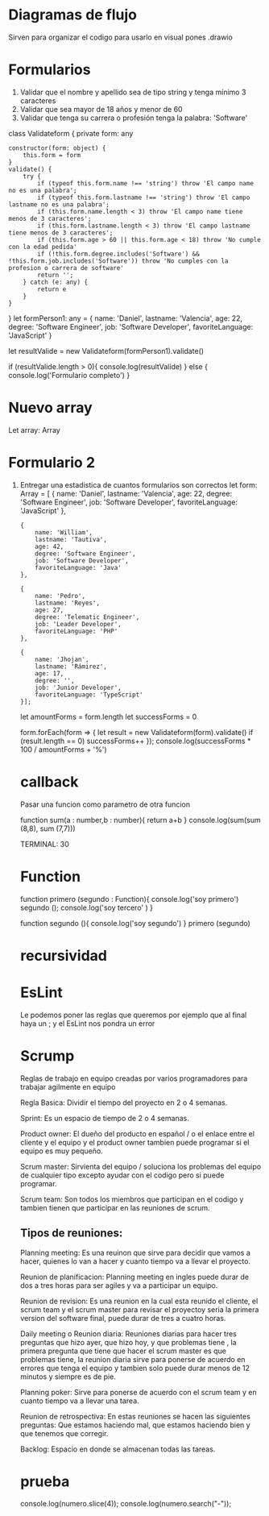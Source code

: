 # Diagramas de flujo

Sirven para organizar el codigo
para usarlo en visual pones .drawio

# Formularios

1. Validar que el nombre y apellido sea de tipo string y tenga mínimo 3 caracteres
2. Validar que sea mayor de 18 años y menor de 60
3. Validar que tenga su carrera o profesión tenga la palabra: 'Software'

class Validateform {
private form: any

    constructor(form: object) {
        this.form = form
    }
    validate() {
        try {
            if (typeof this.form.name !== 'string') throw 'El campo name no es una palabra';
            if (typeof this.form.lastname !== 'string') throw 'El campo lastname no es una palabra';
            if (this.form.name.length < 3) throw 'El campo name tiene menos de 3 caracteres';
            if (this.form.lastname.length < 3) throw 'El campo lastname tiene menos de 3 caracteres';
            if (this.form.age > 60 || this.form.age < 18) throw 'No cumple con la edad pedida'
            if (!this.form.degree.includes('Software') && !this.form.job.includes('Software')) throw 'No cumples con la profesion o carrera de software'
            return '';
        } catch (e: any) {
            return e
        }
    }

}
let formPerson1: any = {
name: 'Daniel',
lastname: 'Valencia',
age: 22,
degree: 'Software Engineer',
job: 'Software Developer',
favoriteLanguage: 'JavaScript'
}

let resultValide = new Validateform(formPerson1).validate()

if (resultValide.length > 0){
console.log(resultValide)
} else {
console.log('Formulario completo')
}

# Nuevo array

Let array: Array <Object>

# Formulario 2

1.  Entregar una estadistica de cuantos formularios son correctos
    let form: Array<Object> = [
    {
    name: 'Daniel',
    lastname: 'Valencia',
    age: 22,
    degree: 'Software Engineer',
    job: 'Software Developer',
    favoriteLanguage: 'JavaScript'
    },

        {
            name: 'William',
            lastname: 'Tautiva',
            age: 42,
            degree: 'Software Engineer',
            job: 'Software Developer',
            favoriteLanguage: 'Java'
        },

        {
            name: 'Pedro',
            lastname: 'Reyes',
            age: 27,
            degree: 'Telematic Engineer',
            job: 'Leader Developer',
            favoriteLanguage: 'PHP'
        },

        {
            name: 'Jhojan',
            lastname: 'Rámirez',
            age: 17,
            degree: '',
            job: 'Junior Developer',
            favoriteLanguage: 'TypeScript'
        }];

let amountForms = form.length
let successForms = 0

form.forEach(form => {
let result = new Validateform(form).validate()
if (result.length == 0) successForms++
});
console.log(successForms \* 100 / amountForms + '%')

# callback

Pasar una funcion como parametro de otra funcion

function sum(a : number,b : number){
return a+b
}
console.log(sum(sum (8,8), sum (7,7)))

TERMINAL:
30

# Function

function primero (segundo : Function){
console.log('soy primero')
segundo ();
console.log('soy tercero'
)
}

function segundo (){
console.log('soy segundo')
}
primero (segundo)

# recursividad

# EsLint

Le podemos poner las reglas que queremos por ejemplo que al final haya un ; y el EsLint
nos pondra un error

# Scrump

Reglas de trabajo en equipo creadas por varios programadores para trabajar agilmente en equipo

Regla Basica:
Dividir el tiempo del proyecto en 2 o 4 semanas.

Sprint:
Es un espacio de tiempo de 2 o 4 semanas.

Product owner:
El dueño del producto en español / o el enlace entre el cliente y el equipo y el product owner tambien puede programar si el equipo es muy pequeño.

Scrum master:
Sirvienta del equipo / soluciona los problemas del equipo de cualquier tipo excepto ayudar con el codigo pero si puede programar.

Scrum team:
Son todos los miembros que participan en el codigo y tambien tienen que participar en las reuniones de scrum.

## Tipos de reuniones:

Planning meeting:
Es una reuinon que sirve para decidir que vamos a hacer, quienes lo van a hacer y cuanto tiempo va a llevar el proyecto.

Reunion de planificacion:
Planning meeting en ingles puede durar de dos a tres horas para ser agiles y va a participar un equipo.

Reunion de revision:
Es una reunion en la cual esta reunido el cliente, el scrum team y el scrum master para revisar el proyectoy seria la primera version del software final, puede durar de tres a cuatro horas.

Daily meeting o Reunion diaria:
Reuniones diarias para hacer tres preguntas que hizo ayer, que hizo hoy, y que problemas tiene , la primera pregunta que tiene que hacer el scrum master es que problemas tiene, la reunion diaria sirve para ponerse de acuerdo en errores que tenga el equipo y tambien solo puede durar menos de 12 minutos y siempre es de pie.

Planning poker:
Sirve para ponerse de acuerdo con el scrum team y en cuanto tiempo va a llevar una tarea.

Reunion de retrospectiva:
En estas reuniones se hacen las siguientes preguntas: Que estamos haciendo mal, que estamos haciendo bien y que tenemos que corregir.

Backlog:
Espacio en donde se almacenan todas las tareas.

# prueba

console.log(numero.slice(4));
console.log(numero.search("-"));
